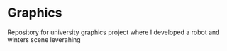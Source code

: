 # Graphics
Repository for university graphics project where I developed a robot and winters scene leverahing
